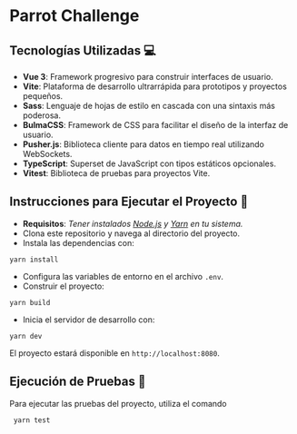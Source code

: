 # Parrot Challenge 

## Tecnologías Utilizadas 💻

- **Vue 3**: Framework progresivo para construir interfaces de usuario.
- **Vite**: Plataforma de desarrollo ultrarrápida para prototipos y proyectos pequeños.
- **Sass**: Lenguaje de hojas de estilo en cascada con una sintaxis más poderosa.
- **BulmaCSS**: Framework de CSS para facilitar el diseño de la interfaz de usuario.
- **Pusher.js**: Biblioteca cliente para datos en tiempo real utilizando WebSockets.
- **TypeScript**: Superset de JavaScript con tipos estáticos opcionales.
- **Vitest**: Biblioteca de pruebas para proyectos Vite.

## Instrucciones para Ejecutar el Proyecto 🚀

* **Requisitos**: *Tener instalados [Node.js](https://nodejs.org) y [Yarn](https://yarnpkg.com) en tu sistema.*
* Clona este repositorio y navega al directorio del proyecto.
* Instala las dependencias con:

```
yarn install
```

* Configura las variables de entorno en el archivo `.env`.
* Construir el proyecto:

```
yarn build
```

* Inicia el servidor de desarrollo con:

```
yarn dev
```

El proyecto estará disponible en `http://localhost:8080`.

## Ejecución de Pruebas 🧪

Para ejecutar las pruebas del proyecto, utiliza el comando

```
 yarn test
```